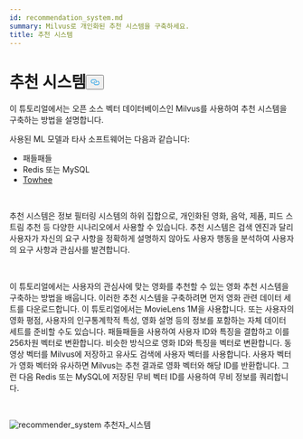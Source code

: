 ```yaml
---
id: recommendation_system.md
summary: Milvus로 개인화된 추천 시스템을 구축하세요.
title: 추천 시스템
---
```

<h1 id="Recommender-System" class="common-anchor-header">추천 시스템<button data-href="#Recommender-System" class="anchor-icon" translate="no">
      <svg translate="no"
        aria-hidden="true"
        focusable="false"
        height="20"
        version="1.1"
        viewBox="0 0 16 16"
        width="16"
      >
        <path
          fill="#0092E4"
          fill-rule="evenodd"
          d="M4 9h1v1H4c-1.5 0-3-1.69-3-3.5S2.55 3 4 3h4c1.45 0 3 1.69 3 3.5 0 1.41-.91 2.72-2 3.25V8.59c.58-.45 1-1.27 1-2.09C10 5.22 8.98 4 8 4H4c-.98 0-2 1.22-2 2.5S3 9 4 9zm9-3h-1v1h1c1 0 2 1.22 2 2.5S13.98 12 13 12H9c-.98 0-2-1.22-2-2.5 0-.83.42-1.64 1-2.09V6.25c-1.09.53-2 1.84-2 3.25C6 11.31 7.55 13 9 13h4c1.45 0 3-1.69 3-3.5S14.5 6 13 6z"
        ></path>
      </svg>
    </button></h1><p>이 튜토리얼에서는 오픈 소스 벡터 데이터베이스인 Milvus를 사용하여 추천 시스템을 구축하는 방법을 설명합니다.</p>
<p>사용된 ML 모델과 타사 소프트웨어는 다음과 같습니다:</p>
<ul>
<li>패들패들</li>
<li>Redis 또는 MySQL</li>
<li><a href="https://towhee.io/">Towhee</a></li>
</ul>
<p></br></p>
<p>추천 시스템은 정보 필터링 시스템의 하위 집합으로, 개인화된 영화, 음악, 제품, 피드 스트림 추천 등 다양한 시나리오에서 사용할 수 있습니다. 추천 시스템은 검색 엔진과 달리 사용자가 자신의 요구 사항을 정확하게 설명하지 않아도 사용자 행동을 분석하여 사용자의 요구 사항과 관심사를 발견합니다.</p>
<p></br></p>
<p>이 튜토리얼에서는 사용자의 관심사에 맞는 영화를 추천할 수 있는 영화 추천 시스템을 구축하는 방법을 배웁니다. 이러한 추천 시스템을 구축하려면 먼저 영화 관련 데이터 세트를 다운로드합니다. 이 튜토리얼에서는 MovieLens 1M을 사용합니다. 또는 사용자의 영화 평점, 사용자의 인구통계학적 특성, 영화 설명 등의 정보를 포함하는 자체 데이터 세트를 준비할 수도 있습니다. 패들패들을 사용하여 사용자 ID와 특징을 결합하고 이를 256차원 벡터로 변환합니다. 비슷한 방식으로 영화 ID와 특징을 벡터로 변환합니다. 동영상 벡터를 Milvus에 저장하고 유사도 검색에 사용자 벡터를 사용합니다. 사용자 벡터가 영화 벡터와 유사하면 Milvus는 추천 결과로 영화 벡터와 해당 ID를 반환합니다. 그런 다음 Redis 또는 MySQL에 저장된 무비 벡터 ID를 사용하여 무비 정보를 쿼리합니다.</p>
<p></br></p>
<p>
  
   <span class="img-wrapper"> <img translate="no" src="/docs/v2.4.x/assets/recommendation_system.png" alt="recommender_system" class="doc-image" id="recommender_system" />
   </span> <span class="img-wrapper"> <span>추천자_시스템</span> </span></p>
